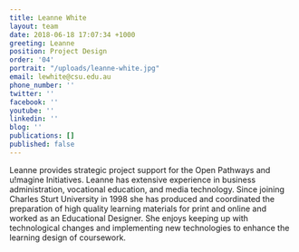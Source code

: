 ```yaml
---
title: Leanne White
layout: team
date: 2018-06-18 17:07:34 +1000
greeting: Leanne
position: Project Design
order: '04'
portrait: "/uploads/leanne-white.jpg"
email: lewhite@csu.edu.au
phone_number: ''
twitter: ''
facebook: ''
youtube: ''
linkedin: ''
blog: ''
publications: []
published: false
---
```

Leanne provides strategic project support for the Open Pathways and u!magine Initiatives. Leanne has extensive experience in business administration, vocational education, and media technology. Since joining Charles Sturt University in 1998 she has produced and coordinated the preparation of high quality learning materials for print and online and worked as an Educational Designer. She enjoys keeping up with technological changes and implementing new technologies to enhance the learning design of coursework.